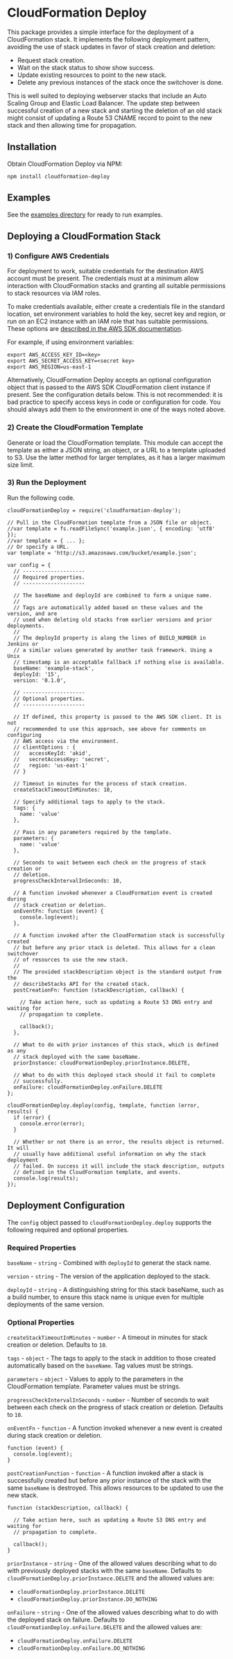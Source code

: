# CloudFormation Deploy

This package provides a simple interface for the deployment of a CloudFormation
stack. It implements the following deployment pattern, avoiding the use of
stack updates in favor of stack creation and deletion:

* Request stack creation.
* Wait on the stack status to show show success.
* Update existing resources to point to the new stack.
* Delete any previous instances of the stack once the switchover is done.

This is well suited to deploying webserver stacks that include an Auto Scaling
Group and Elastic Load Balancer. The update step between successful creation of
a new stack and starting the deletion of an old stack might consist of updating
a Route 53 CNAME record to point to the new stack and then allowing time for
propagation.

## Installation

Obtain CloudFormation Deploy via NPM:

```
npm install cloudformation-deploy
```

## Examples

See the [examples directory][1] for ready to run examples.

## Deploying a CloudFormation Stack

### 1) Configure AWS Credentials

For deployment to work, suitable credentials for the destination AWS account
must be present. The credentials must at a minimum allow interaction with
CloudFormation stacks and granting all suitable permissions to stack resources
via IAM roles.

To make credentials available, either create a credentials file in the standard
location, set environment variables to hold the key, secret key and region, or
run on an EC2 instance with an IAM role that has suitable permissions. These
options are [described in the AWS SDK documentation][2].

For example, if using environment variables:

```
export AWS_ACCESS_KEY_ID=<key>
export AWS_SECRET_ACCESS_KEY=<secret key>
export AWS_REGION=us-east-1
```

Alternatively, CloudFormation Deploy accepts an optional configuration object
that is passed to the AWS SDK CloudFormation client instance if present. See the
configuration details below. This is not recommended: it is bad practice to
specify access keys in code or configuration for code. You should always add
them to the environment in one of the ways noted above.

### 2) Create the CloudFormation Template

Generate or load the CloudFormation template. This module can accept the
template as either a JSON string, an object, or a URL to a template uploaded to
S3. Use the latter method for larger templates, as it has a larger maximum size
limit.

### 3) Run the Deployment

Run the following code.

```
cloudFormationDeploy = require('cloudformation-deploy');

// Pull in the CloudFormation template from a JSON file or object.
//var template = fs.readFileSync('example.json', { encoding: 'utf8' });
//var template = { ... };
// Or specify a URL.
var template = 'http://s3.amazonaws.com/bucket/example.json';

var config = {
  // --------------------
  // Required properties.
  // --------------------

  // The baseName and deployId are combined to form a unique name.
  //
  // Tags are automatically added based on these values and the version, and are
  // used when deleting old stacks from earlier versions and prior deployments.
  //
  // The deployId property is along the lines of BUILD_NUMBER in Jenkins or
  // a similar values generated by another task framework. Using a Unix
  // timestamp is an acceptable fallback if nothing else is available.
  baseName: 'example-stack',
  deployId: '15',
  version: '0.1.0',

  // --------------------
  // Optional properties.
  // --------------------

  // If defined, this property is passed to the AWS SDK client. It is not
  // recommended to use this approach, see above for comments on configuring
  // AWS access via the environment.
  // clientOptions : {
  //   accessKeyId: 'akid',
  //   secretAccessKey: 'secret',
  //   region: 'us-east-1'
  // }

  // Timeout in minutes for the process of stack creation.
  createStackTimeoutInMinutes: 10,

  // Specify additional tags to apply to the stack.
  tags: {
    name: 'value'
  },

  // Pass in any parameters required by the template.
  parameters: {
    name: 'value'
  },

  // Seconds to wait between each check on the progress of stack creation or
  // deletion.
  progressCheckIntervalInSeconds: 10,

  // A function invoked whenever a CloudFormation event is created during
  // stack creation or deletion.
  onEventFn: function (event) {
    console.log(event);
  },

  // A function invoked after the CloudFormation stack is successfully created
  // but before any prior stack is deleted. This allows for a clean switchover
  // of resources to use the new stack.
  //
  // The provided stackDescription object is the standard output from the
  // describeStacks API for the created stack.
  postCreationFn: function (stackDescription, callback) {

    // Take action here, such as updating a Route 53 DNS entry and waiting for
    // propagation to complete.

    callback();
  },

  // What to do with prior instances of this stack, which is defined as any
  // stack deployed with the same baseName.
  priorInstance: cloudFormationDeploy.priorInstance.DELETE,

  // What to do with this deployed stack should it fail to complete
  // successfully.
  onFailure: cloudFormationDeploy.onFailure.DELETE
};

cloudFormationDeploy.deploy(config, template, function (error, results) {
  if (error) {
    console.error(error);
  }

  // Whether or not there is an error, the results object is returned. It will
  // usually have additional useful information on why the stack deployment
  // failed. On success it will include the stack description, outputs
  // defined in the CloudFormation template, and events.
  console.log(results);
});
```

## Deployment Configuration

The `config` object passed to `cloudFormationDeploy.deploy` supports the
following required and optional properties.

### Required Properties

`baseName` - `string` - Combined with `deployId` to generat the stack name.

`version` - `string` - The version of the application deployed to the stack.

`deployId` - `string` - A distinguishing string for this stack baseName, such as
a build number, to ensure this stack name is unique even for multiple
deployments of the same version.

### Optional Properties

`createStackTimeoutInMinutes` - `number` - A timeout in minutes for stack
creation or deletion. Defaults to `10`.

`tags` - `object` - The tags to apply to the stack in addition to those created
automatically based on the `baseName`. Tag values must be strings.

`parameters` - `object` - Values to apply to the parameters in the
CloudFormation template. Parameter values must be strings.

`progressCheckIntervalInSeconds` - `number` - Number of seconds to wait between each
check on the progress of stack creation or deletion. Defaults to `10`.

`onEventFn` - `function` - A function invoked whenever a new event is
created during stack creation or deletion.

```
function (event) {
  console.log(event);
}
```

`postCreationFunction` - `function` - A function invoked after a stack is
successfully created but before any prior instance of the stack with the same
`baseName` is destroyed. This allows resources to be updated to use the new
stack.

```
function (stackDescription, callback) {

  // Take action here, such as updating a Route 53 DNS entry and waiting for
  // propagation to complete.

  callback();
}
```

`priorInstance` - `string` - One of the allowed values describing what to do
with previously deployed stacks with the same `baseName`. Defaults to
`cloudFormationDeploy.priorInstance.DELETE` and the allowed values are:

* `cloudFormationDeploy.priorInstance.DELETE`
* `cloudFormationDeploy.priorInstance.DO_NOTHING`

`onFailure` - `string` - One of the allowed values describing what to do with
the deployed stack on failure. Defaults to
`cloudFormationDeploy.onFailure.DELETE` and the allowed values are:

* `cloudFormationDeploy.onFailure.DELETE`
* `cloudFormationDeploy.onFailure.DO_NOTHING`

[1]: ./examples
[2]: http://docs.aws.amazon.com/AWSJavaScriptSDK/guide/node-configuring.html
